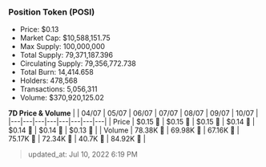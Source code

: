 
  ### Position Token (POSI)
  - Price: $0.13
  - Market Cap: $10,588,151.75
  - Max Supply: 100,000,000
  - Total Supply: 79,371,187.396
  - Circulating Supply: 79,356,772.738
  - Total Burn: 14,414.658
  - Holders: 478,568
  - Transactions: 5,056,311
  - Volume: $370,920,125.02

  **7D Price & Volume**
  | | 04&#x2F;07 | 05&#x2F;07 | 06&#x2F;07 | 07&#x2F;07 | 08&#x2F;07 | 09&#x2F;07 | 10&#x2F;07 |
  |---|---|---|---|---|---|---|---|
  | Price | $0.15 🔻 | $0.15 🔻 | $0.15 🚀 | $0.14 🔻 | $0.14 🔻 | $0.14 🔻 | $0.13 🔻 |
  | Volume | 78.38K 🚀 | 69.98K 🔻 | 67.16K 🔻 | 75.17K 🚀 | 72.34K 🔻 | 40.7K 🔻 | 84.92K 🚀 |

  > updated_at: Jul 10, 2022 6:19 PM

